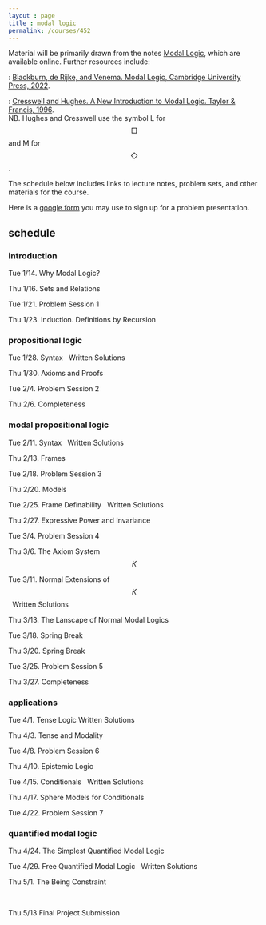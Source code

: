 ```yaml
---
layout : page
title : modal logic
permalink: /courses/452
---
```


<script type="text/javascript" async
  src="https://cdnjs.cloudflare.com/ajax/libs/mathjax/2.7.7/MathJax.js?config=TeX-MML-AM_CHTML"></script>


Material will be primarily drawn from the notes [Modal Logic](https://modal-logic.gabrieluzquiano.org/), which are available online. Further resources include:&nbsp;

:	[Blackburn, de Rijke, and Venema. Modal Logic, Cambridge University Press, 2022](https://uosc.primo.exlibrisgroup.com/discovery/fulldisplay?context=L&vid=01USC_INST:01USC&search_scope=MyInst_and_CI&tab=Everything&docid=alma991043529402703731).

:	[Cresswell and Hughes. A New Introduction to Modal Logic. Taylor & Francis, 1996](https://uosc.primo.exlibrisgroup.com/discovery/fulldisplay?context=PC&vid=01USC_INST:01USC&search_scope=MyInst_and_CI&tab=Everything&docid=cdi_proquest_miscellaneous_38353327).<br/>NB. Hughes and Cresswell use the symbol L for $$\Box$$ and M for $$\Diamond$$.

The schedule below includes links to lecture notes, problem sets, and other materials for the course.

Here is a [google form](https://docs.google.com/forms/d/1opKlxgt5F2rxVDIHxVkkTXixMDcexX7MnHN2X7D0Xiw/edit) you may use to sign up for a problem presentation.

## schedule

### introduction

Tue 1/14.	Why Modal Logic?

Thu 1/16.	Sets and Relations 

Tue 1/21.	Problem Session 1 <br/>

Thu 1/23.	Induction. Definitions by Recursion


### propositional logic

Tue 1/28.	Syntax &nbsp; Written Solutions

Thu 1/30.	Axioms and Proofs

Tue 2/4.	Problem Session 2 <br/>

Thu 2/6.	 Completeness



### modal propositional logic

Tue 2/11.	Syntax &nbsp; Written Solutions

Thu 2/13.	Frames

Tue 2/18.	Problem Session 3

Thu 2/20.	Models

Tue 2/25.	Frame Definability &nbsp; Written Solutions

Thu 2/27.	Expressive Power and Invariance

Tue 3/4.	Problem Session 4

Thu 3/6.	The Axiom System $$K$$	

Tue 3/11.	Normal Extensions of $$K$$ &nbsp; Written Solutions	

Thu 3/13.	The Lanscape of Normal Modal Logics

Tue 3/18.	 Spring Break

Thu 3/20.	Spring Break

Tue 3/25.	Problem Session 5

Thu 3/27.	Completeness



### applications

Tue 4/1.	Tense Logic&nbsp;Written Solutions	

Thu 4/3.	Tense and Modality

Tue 4/8.	Problem Session 6

Thu 4/10.	Epistemic Logic

Tue 4/15.	Conditionals &nbsp; Written Solutions	

Thu 4/17.	Sphere Models for Conditionals

Tue 4/22.	Problem Session 7



### quantified modal logic

Thu 4/24.	The Simplest Quantified Modal Logic

Tue 4/29.	Free Quantified Modal Logic &nbsp; Written Solutions	

Thu 5/1.	The Being Constraint

&nbsp;

Thu 5/13	Final Project Submission
